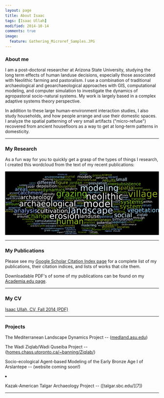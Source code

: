 ```yaml
---
layout: page
title: About Isaac
tags: [Isaac Ullah]
modified: 2014-10-14
comments: true
image:
  feature: Gathering_Microref_Samples.JPG
---
```


### About me

I am a post-doctoral researcher at Arizona State University, studying the long term effects of human landuse decisions, especially those associated with Neolithic farming and pastoralism. I use a combination of traditional archaeological and geoarchaeological approaches with GIS, computational modeling, and computer simulation to investigate the dynamics of agropastoral socio-natural systems. My work is largely based in a complex adaptive systems theory perspective.

In addition to these large human-environment interaction studies, I also study households, and how people arrange and use their domestic spaces. I analyze the spatial patterning of very small artifacts ("micro-refuse") recovered from ancient housefloors as a way to get at long-term patterns in domesticity.

* * *

### My Research

As a fun way for you to quickly get a grasp of the types of things I research, I created this wordcloud from the text of my recent publications:

![Wordcloud for Isaac's research][1]

* * *

### My Publications

Please see my [Google Scholar Citation Index page][2] for a complete list of my publications, their citation indices, and lists of works that cite them.

Downloadable PDF's of some of my publications can be found on my [Academia.edu page][3].

* * *

### My CV

[Isaac Ullah, CV, Fall 2014 (PDF)][4]

* * *

### Projects
The Mediterranean Landscape Dynamics Project -- ([medland.asu.edu][5])

The Wadi Ziqlab/Wadi Quseiba Project -- ([homes.chass.utoronto.ca/~banning/Ziqlab/][6])

Socio-ecological Agent-based Modeling of the Early Bronze Age I of Arslantepe -- (website coming soon!)

<li><p>Kazak-American Talgar Archaeology Project -- ([talgar.sbc.edu/][7])

* * *

[1]: total_wordcloud.png
[2]: http://scholar.google.com/citations?hl=en&user=Rrg5NlUAAAAJ
[3]: https://asu.academia.edu/IsaacUllah
[4]: http://isaacullah.github.io/pdf/Isaac_Ullah_CV.pdf
[5]: http://medland.asu.edu
[6]: http://homes.chass.utoronto.ca/%7Ebanning/Ziqlab/
[7]: http://talgar.sbc.edu/
